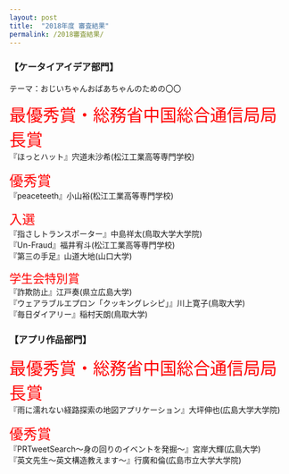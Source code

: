 ```yaml
---
layout: post
title:  "2018年度 審査結果"
permalink: /2018審査結果/
---
```


### **【ケータイアイデア部門】**
テーマ：おじいちゃんおばあちゃんのための〇〇

<span style="color:red; font-size: 30px;">最優秀賞・総務省中国総合通信局局長賞</span> <br>
『ほっとハット』宍道未沙希(松江工業高等専門学校)

<span style="color:red; font-size: 25px;">優秀賞</span> <br>
『peaceteeth』小山裕(松江工業高等専門学校)

<span style="color:red; font-size: 23px;">入選</span> <br>
『指さしトランスポーター』中島祥太(鳥取大学大学院)<br>
『Un-Fraud』福井宥斗(松江工業高等専門学校)<br>
『第三の手足』山道大地(山口大学)<br>

<span style="color:red; font-size: 21px;">学生会特別賞</span> <br>
『詐欺防止』江戸奏(県立広島大学)<br>
『ウェアラブルエプロン「クッキングレシピ」』川上寛子(鳥取大学)<br>
『毎日ダイアリー』稲村天朗(鳥取大学)<br>

<div class="space"> </div>

### **【アプリ作品部門】**
<span style="color:red; font-size: 30px;">最優秀賞・総務省中国総合通信局局長賞</span> <br>
『雨に濡れない経路探索の地図アプリケーション』大坪伸也(広島大学大学院)

<span style="color:red; font-size: 25px;">優秀賞</span> <br>
『PRTweetSearch〜身の回りのイベントを発掘〜』宮岸大輝(広島大学)<br>
『英文先生〜英文構造教えます〜』行廣和倫(広島市立大学大学院)<br>

<div class="space"> </div>
